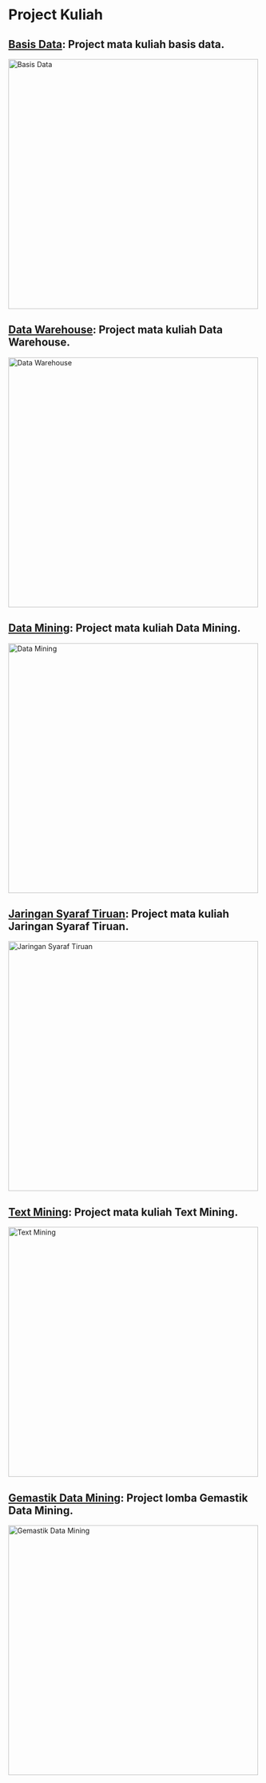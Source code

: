 # Project Kuliah 

## [Basis Data](https://github.com/taufiksatrian/ProjectMatkul/tree/main/Basis-Data): Project mata kuliah basis data.
<a href="https://github.com/taufiksatrian/ProjectMatkul/tree/main/Basis-Data" title="Basis Data" target="_blank">
  <img src="https://github.com/taufiksatrian/ProjectMatkul/assets/72427297/425ffa9c-590f-47d6-8b5b-65c9e21aa1ce" alt="Basis Data" style="width: 500px">
</a>

## [Data Warehouse](https://github.com/taufiksatrian/ProjectMatkul/tree/main/Data-Warehouse): Project mata kuliah Data Warehouse.
<a href="https://github.com/taufiksatrian/ProjectMatkul/tree/main/Data-Warehouse" title="Data Warehouse" target="_blank">
  <img src="https://github.com/taufiksatrian/ProjectMatkul/assets/72427297/55c839ce-3707-441c-b583-52b88118f98b" alt="Data Warehouse" style="width: 500px">
</a>

## [Data Mining](https://github.com/taufiksatrian/ProjectMatkul/tree/main/Data-Mining): Project mata kuliah Data Mining.
<a href="https://github.com/taufiksatrian/ProjectMatkul/tree/main/Data-Mining" title="Data Mining" target="_blank">
  <img src="https://github.com/taufiksatrian/ProjectMatkul/assets/72427297/df34c638-1323-4268-b625-e18a73edcb90" alt="Data Mining" style="width: 500px">
</a>

## [Jaringan Syaraf Tiruan](https://github.com/taufiksatrian/ProjectMatkul/tree/main/Jaringan-Syaraf-Tiruan): Project mata kuliah Jaringan Syaraf Tiruan.
<a href="https://github.com/taufiksatrian/ProjectMatkul/tree/main/Jaringan-Syaraf-Tiruan" title="Jaringan Syaraf Tiruan" target="_blank">
  <img src="https://github.com/taufiksatrian/ProjectMatkul/assets/72427297/ea78bb2f-0965-4494-b5d4-b4115b269d47" alt="Jaringan Syaraf Tiruan" style="width: 500px">
</a>

## [Text Mining](https://github.com/taufiksatrian/ProjectMatkul/tree/main/Text-Mining): Project mata kuliah Text Mining.
<a href="https://github.com/taufiksatrian/ProjectMatkul/tree/main/Text-Mining" title="Text Mining" target="_blank">
  <img src="https://github.com/taufiksatrian/ProjectMatkul/assets/72427297/c4e83c11-5f86-499f-89fc-593f9b84a558" alt="Text Mining" style="width: 500px">
</a>

## [Gemastik Data Mining](https://github.com/taufiksatrian/ProjectMatkul/tree/main/Gemastik-Data-Mining): Project lomba Gemastik Data Mining.
<a href="https://github.com/taufiksatrian/ProjectMatkul/tree/main/Gemastik-Data-Mining" title="Gemastik Data Mining" target="_blank">
  <img src="https://github.com/taufiksatrian/ProjectMatkul/assets/72427297/4669e608-2c27-4e6a-a1e2-f7e04f606278" alt="Gemastik Data Mining" style="width: 500px">
</a>
